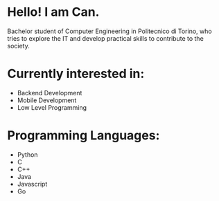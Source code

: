 # Hello! I am Can.

Bachelor student of Computer Engineering in Politecnico di Torino, who tries to explore the IT and develop practical skills to contribute to the society.

# Currently interested in: 
- Backend Development
- Mobile Development
- Low Level Programming
  
# Programming Languages:
- Python
- C
- C++
- Java 
- Javascript
- Go
